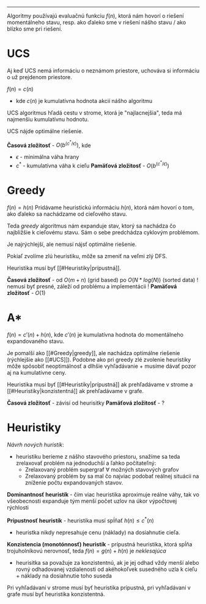 ***********
Algoritmy používajú evaluačnú funkciu $f(n)$, ktorá nám hovorí o riešení momentálneho stavu, resp. ako ďaleko sme v riešení nášho stavu / ako blízko sme pri riešení.

# UCS
Aj keď UCS nemá informáciu o neznámom priestore, uchováva si informáciu o už prejdenom priestore.

$f(n) = c(n)$
- kde $c(n)$ je kumulatívna hodnota akcií nášho algoritmu

UCS algoritmus hľadá cestu v strome, ktorá je "najlacnejšia", teda má najmenšiu kumulatívnu hodnotu.

UCS nájde optimálne riešenie.

**Časová zložitosť** - $O(b^{(c^* / \epsilon)})$, kde
- $\epsilon$ - minimálna váha hrany
- $c^*$ - kumulatívna váha k cieľu
**Pamäťová zložitosť** - $O(b^{(c^* / \epsilon)})$

# Greedy
$f(n) = h(n)$
Pridávame heuristickú informáciu $h(n)$, ktorá nám hovorí o tom, ako ďaleko sa nachádzame od cieľového stavu.

Teda *greedy* algoritmus nám expanduje stav, ktorý sa nachádza čo najbližšie k cieľovému stavu.
Sám o sebe predchádza cyklovým problémom.

Je najrýchlejší, ale nemusí nájsť optimálne riešenie.

Pokiaľ zvolíme zlú heuristiku, môže sa zmeniť na veľmi zlý DFS.

Heuristika musí byť [[#Heuristiky|prípustná]].

**Časová zložitosť** - od $O(m+n)$ (grid based) po $O(N*log(N))$ (sorted data)
! nemusí byť presné, záleží od problému a implementácii !
**Pamäťová zložitosť** - $O(1)$

# A*
$f(n) = c'(n) + h(n)$, kde
$c'(n)$ je kumulatívna hodnota do momentálneho expandovaného stavu.

Je pomalší ako [[#Greedy|greedy]], ale nachádza optimálne riešenie (rýchlejšie ako [[#UCS]]).
Podobne ako pri greedy zlé zvolenie heuristiky môže spôsobiť neoptimálnosť a dlhšie vyhľadávanie + musíme dávať pozor aj na kumulatívne ceny.

Heuristika musí byť [[#Heuristiky|prípustná]] ak prehľadávame v strome a [[#Heuristiky|konzistentná]] ak prehľadávame v grafe.

**Časová zložitosť** - závisí od heurisitky
**Pamäťová zložitosť** - ?

# Heuristiky
*Návrh nových huristík*:
- heuristiku berieme z nášho stavového priestoru, snažíme sa teda zrelaxovať problém na jednoduchší a ľahko počítateľný:
	- Zrelaxovaný problém supergraf $\forall$ možných stavových grafov
	- Zrelaxovaný problém by sa mal čo najviac podobať reálnej situácii na zníženie počtu expandovaných stavov.

**Dominantnosť heuristík** - čím viac heuristika aproximuje reálne váhy, tak vo všeobecnosti expanduje tým menší počet uzlov na úkor výpočtovej rýchlosti

**Prípustnosť heuristík** - heuristika musí spĺňať $h(n) \leq c^*(n)$
- heuristka nikdy nepresahuje cenu (náklady) na dosiahnutie cieľa.

**Konzistencia (monotónnosť) heuristík** - prípustná heuristika, ktorá spĺňa trojuholníkovú nerovnosť, teda $f(n) = g(n) + h(n)$ je *neklesajúca*
- heurisitka sa považuje za konzistentnú, ak je jej odhad vždy menší alebo rovný odhadovanej vzdialenosti od akéhokoľvek susedného uzla k cieľu + náklady na dosiahnutie toho suseda

Pri vyhľadávaní v strome musí byť heuristika prípustná, pri vyhľadávaní v grafe musí byť heuristika konzistentná.